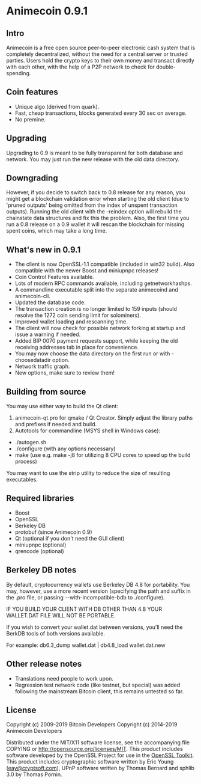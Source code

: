 Animecoin 0.9.1
====================

Intro
---------------------
Animecoin is a free open source peer-to-peer electronic cash system that is completely decentralized, without the need for a central server or trusted parties. Users hold the crypto keys to their own money and transact directly with each other, with the help of a P2P network to check for double-spending.

Coin features
---------------------
- Unique algo (derived from quark).
- Fast, cheap transactions, blocks generated every 30 sec on average.
- No premine.

Upgrading
---------------------
Upgrading to 0.9 is meant to be fully transparent for both database and network. You may just run the new release with the old data directory.

Downgrading
---------------------
However, if you decide to switch back to 0.8 release for any reason, you might get a blockchain validation error when starting the old client (due to 'pruned outputs' being omitted from the index of unspent transaction outputs). Running the old client with the -reindex option will rebuild the chainstate data structures and fix this the problem.
Also, the first time you run a 0.8 release on a 0.9 wallet it will rescan the blockchain for missing spent coins, which may take a long time.

What's new in 0.9.1
---------------------
- The client is now OpenSSL-1.1 compatible (included in win32 build). Also compatible with the newer Boost and miniupnpc releases!
- Coin Control Features available.
- Lots of modern RPC commands available, including getnetworkhashps.
- A commandline executable split into the separate animecoind and animecoin-cli.
- Updated the database code.
- The transaction creation is no longer limited to 159 inputs (should resolve the 1272 coin sending limit for solominers).
- Improved wallet loading and rescanning time.
- The client will now check for possible network forking at startup and issue a warning if needed.
- Added BIP 0070 payment requests support, while keeping the old receiving addresses tab in place for convenience.
- You may now choose the data directory on the first run or with -choosedatadir option.
- Network traffic graph.
- New options, make sure to review them!

Building from source
---------------------
You may use either way to build the Qt client:
1. animecoin-qt.pro for qmake / Qt Creator. Simply adjust the library paths and prefixes if needed and build.
2. Autotools for commandline (MSYS shell in Windows case):
 - ./autogen.sh
 - ./configure (with any options necessary)
 - make (use e.g. make -j8 for utilizing 8 CPU cores to speed up the build process)

You may want to use the strip utility to reduce the size of resulting executables.

Required libraries
---------------------
- Boost
- OpenSSL
- Berkeley DB
- protobuf (since Animecoin 0.9)
- Qt (optional if you don't need the GUI client)
- miniupnpc (optional)
- qrencode (optional)

Berkeley DB notes
---------------------
By default, cryptocurrency wallets use Berkeley DB 4.8 for portability.
You may, however, use a more recent version (specifying the path and suffix in the .pro file, or passing --with-incompatible-bdb to ./configure).

IF YOU BUILD YOUR CLIENT WITH DB OTHER THAN 4.8 YOUR WALLET.DAT FILE WILL NOT BE PORTABLE.

If you wish to convert your wallet.dat between versions, you'll need the BerkDB tools of both versions available.

For example: db6.3_dump wallet.dat | db4.8_load wallet.dat.new

Other release notes
---------------------
- Translations need people to work upon.
- Regression test network code (like testnet, but special) was added following the mainstream Bitcoin client, this remains untested so far.


License
---------------------
Copyright (c) 2009-2019 Bitcoin Developers
Copyright (c) 2014-2019 Animecoin Developers

Distributed under the MIT/X11 software license, see the accompanying file COPYING or http://opensource.org/licenses/MIT.
This product includes software developed by the OpenSSL Project for use in the [OpenSSL Toolkit](http://www.openssl.org/). This product includes cryptographic software written by Eric Young ([eay@cryptsoft.com](mailto:eay@cryptsoft.com)), UPnP software written by Thomas Bernard and sphlib 3.0 by Thomas Pornin.



